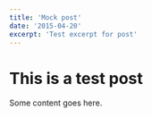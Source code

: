 ```yaml
---
title: 'Mock post'
date: '2015-04-20'
excerpt: 'Test excerpt for post'
---
```


# This is a test post

Some content goes here.